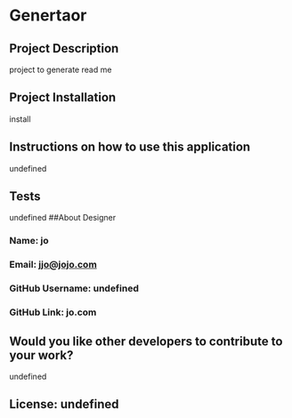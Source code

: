 # Genertaor

## Project Description
project to generate read me
## Project Installation
install
## Instructions on how to use this application
undefined
## Tests
undefined
##About Designer
### Name: jo	
### Email: jjo@jojo.com
### GitHub Username: undefined
### GitHub Link: jo.com

## Would you like other developers to contribute to your work?
undefined
## License: undefined
